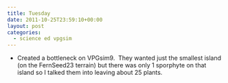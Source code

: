 ```yaml
---
title: Tuesday
date: 2011-10-25T23:59:10+00:00
layout: post
categories:
  - science ed vpgsim
---
```

  * Created a bottleneck on VPGsim9.  They wanted just the smallest island (on the FernSeed23 terrain) but there was only 1 sporphyte on that island so I talked them into leaving about 25 plants.
